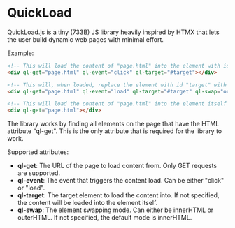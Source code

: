 # QuickLoad
QuickLoad.js is a tiny (733B) JS library heavily inspired by HTMX that lets the user build dynamic web pages with minimal effort.
 
 Example:
 ```HTML
<!-- This will load the content of "page.html" into the element with id "target" when the div is clicked. -->
<div ql-get="page.html" ql-event="click" ql-target="#target"></div>

 <!-- This will, when loaded, replace the element with id "target" with the content of "page.html" -->
 <div ql-get="page.html" ql-event="load" ql-target="#target" ql-swap="outerHTML"></div>

<!-- This will load the content of "page.html" into the element itself when the div is clicked -->
 <div ql-get="page.html"></div>
 ```

The library works by finding all elements on the page that have the HTML attribute "ql-get". This is the only attribute that is required for the library to work.
 
Supported attributes:
- **ql-get**: The URL of the page to load content from. Only GET requests are supported.
- **ql-event**: The event that triggers the content load. Can be either "click" or "load".
- **ql-target**: The target element to load the content into. If not specified, the content will be loaded into the element itself.
- **ql-swap**: The element swapping mode. Can either be innerHTML or outerHTML. If not specified, the default mode is innerHTML.
 
